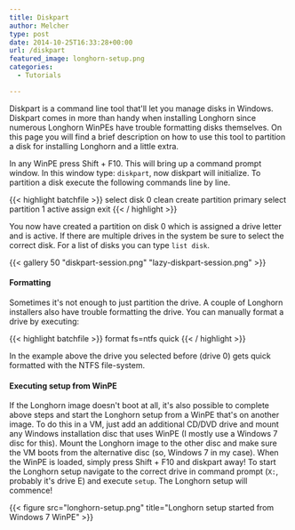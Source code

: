 ```yaml
---
title: Diskpart
author: Melcher
type: post
date: 2014-10-25T16:33:28+00:00
url: /diskpart
featured_image: longhorn-setup.png
categories:
  - Tutorials

---
```

Diskpart is a command line tool that'll let you manage disks in Windows. Diskpart comes in more than handy when installing Longhorn since numerous Longhorn WinPEs have trouble formatting disks themselves. On this page you will find a brief description on how to use this tool to partition a disk for installing Longhorn and a little extra.

In any WinPE press Shift + F10. This will bring up a command prompt window. In this window type: `diskpart`, now diskpart will initialize. To partition a disk execute the following commands line by line.

{{< highlight batchfile >}}
select disk 0
clean
create partition primary
select partition 1
active
assign
exit
{{< / highlight >}}

You now have created a partition on disk 0 which is assigned a drive letter and is active. If there are multiple drives in the system be sure to select the correct disk. For a list of disks you can type `list disk`.

{{< gallery 50 "diskpart-session.png" "lazy-diskpart-session.png" >}}

#### Formatting

Sometimes it's not enough to just partition the drive. A couple of Longhorn installers also have trouble formatting the drive. You can manually format a drive by executing:

{{< highlight batchfile >}}
format fs=ntfs quick
{{< / highlight >}}

In the example above the drive you selected before (drive 0) gets quick formatted with the NTFS file-system.

#### Executing setup from WinPE

If the Longhorn image doesn't boot at all, it's also possible to complete above steps and start the Longhorn setup from a WinPE that's on another image. To do this in a VM, just add an additional CD/DVD drive and mount any Windows installation disc that uses WinPE (I mostly use a Windows 7 disc for this). Mount the Longhorn image to the other disc and make sure the VM boots from the alternative disc (so, Windows 7 in my case). When the WinPE is loaded, simply press Shift + F10 and diskpart away! To start the Longhorn setup navigate to the correct drive in command prompt (`X:`, probably it's drive E) and execute `setup`. The Longhorn setup will commence!

{{< figure src="longhorn-setup.png" title="Longhorn setup started from Windows 7 WinPE" >}}